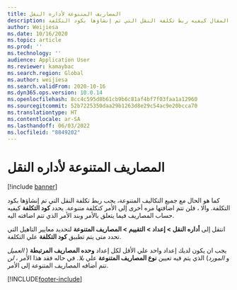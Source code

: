 ```yaml
---
title: المصاريف المتنوعة لأداره النقل
description: يوضح هذا المقال كيفيه ربط تكلفة النقل التي تم إنشاؤها بكود التكلفة.
author: Weijiesa
ms.date: 10/16/2020
ms.topic: article
ms.prod: ''
ms.technology: ''
audience: Application User
ms.reviewer: kamaybac
ms.search.region: Global
ms.author: weijiesa
ms.search.validFrom: 2020-10-16
ms.dyn365.ops.version: 10.0.14
ms.openlocfilehash: 8cc4c595d8b61cb9b6c81af4bf7f03faa1a12960
ms.sourcegitcommit: 52b7225350daa29b1263d8e29c54ac9e20bcca70
ms.translationtype: HT
ms.contentlocale: ar-SA
ms.lasthandoff: 06/03/2022
ms.locfileid: "8849202"
---
```

# <a name="transportation-management-miscellaneous-charges"></a>المصاريف المتنوعة لأداره النقل

[!include [banner](../includes/banner.md)]

كما هو الحال مع جميع التكاليف المتنوعة، يجب ربط تكلفة النقل التي تم إنشاؤها بكود التكلفة. والا ، فلن تتم اضافتها مره أخرى إلى الأمر كتكلفة متنوعة. يحدد **كود التكلفة** كيفيه حساب المصاريف فيما يتعلق بالأمر وبند الأمر الذي تتم اضافته اليه.

انتقل إلى **أداره النقل > إعداد > التقييم > المصاريف المتنوعة** لتحديد معايير التاهيل التي تحدد متى يتم تطبيق **كود التكلفة** علي التكلفة.

يجب ان يكون لديك إعداد واحد علي الأقل لكل إعداد **وحده المصاريف المرتبطة** ( *العميل* و *المورد*) الذي يتم فيه تعيين **نوع المصاريف المتنوعة** علي *بلا*. في حاله فقد هذا الأمر ، *لن* تتم أضافه المصاريف المتنوعة إلى الأمر.


[!INCLUDE[footer-include](../../includes/footer-banner.md)]